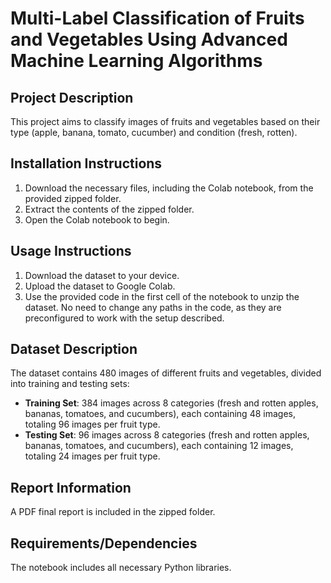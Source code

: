 # Multi-Label Classification of Fruits and Vegetables Using Advanced Machine Learning Algorithms

## Project Description
This project aims to classify images of fruits and vegetables based on their type (apple, banana, tomato, cucumber) and condition (fresh, rotten).

## Installation Instructions
1. Download the necessary files, including the Colab notebook, from the provided zipped folder.
2. Extract the contents of the zipped folder.
3. Open the Colab notebook to begin.

## Usage Instructions
1. Download the dataset to your device.
2. Upload the dataset to Google Colab.
3. Use the provided code in the first cell of the notebook to unzip the dataset. No need to change any paths in the code, as they are preconfigured to work with the setup described.

## Dataset Description
The dataset contains 480 images of different fruits and vegetables, divided into training and testing sets:
- **Training Set**: 384 images across 8 categories (fresh and rotten apples, bananas, tomatoes, and cucumbers), each containing 48 images, totaling 96 images per fruit type.
- **Testing Set**: 96 images across 8 categories (fresh and rotten apples, bananas, tomatoes, and cucumbers), each containing 12 images, totaling 24 images per fruit type.

## Report Information
A PDF final report is included in the zipped folder.

## Requirements/Dependencies
The notebook includes all necessary Python libraries.

